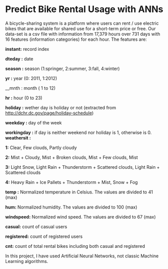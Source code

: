 # Predict Bike Rental Usage with ANNs

A bicycle-sharing system is a platform where users can rent / use electric bikes that are available for shared use for a short-term price or free. Our data-set is a csv file  with information from 17,379 hours over 731 days with 16 features (information categories) for each hour. The features are:

__instant:__ record index

__dteday :__ date

__season :__ season (1:springer, 2:summer, 3:fall, 4:winter)

__yr :__ year (0: 2011, 1:2012)

__mnth : month ( 1 to 12)

__hr :__ hour (0 to 23)

__holiday :__ wether day is holiday or not (extracted from http://dchr.dc.gov/page/holiday-schedule)

__weekday :__ day of the week

__workingday :__ if day is neither weekend nor holiday is 1, otherwise is 0.
__weathersit :__

__1:__ Clear, Few clouds, Partly cloudy

__2:__ Mist + Cloudy, Mist + Broken clouds, Mist + Few clouds, Mist

__3:__ Light Snow, Light Rain + Thunderstorm + Scattered clouds, Light Rain + Scattered clouds

__4:__ Heavy Rain + Ice Pallets + Thunderstorm + Mist, Snow + Fog

__temp :__ Normalized temperature in Celsius. The values are divided to 41 (max)

__hum:__ Normalized humidity. The values are divided to 100 (max)

__windspeed:__ Normalized wind speed. The values are divided to 67 (max)

__casual:__ count of casual users

__registered:__ count of registered users

__cnt:__ count of total rental bikes including both casual and registered

In this project, I have used Artificial Neural Networks, not classic Machine Learning algorithms.
